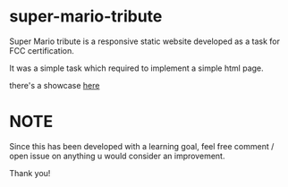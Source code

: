# super-mario-tribute

Super Mario tribute
is a responsive static website developed as a task for FCC certification.

It was a simple task which required to implement a simple html page.

there's a showcase [here](https://koop4.github.io/super-mario-tribute/)



# NOTE

 Since this has been developed with a learning goal, feel free comment / open issue on anything u would consider an improvement.

 Thank you!
